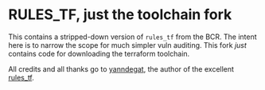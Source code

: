 # RULES_TF, just the toolchain fork

This contains a stripped-down version of `rules_tf` from the BCR. The intent here is to narrow the scope for much simpler vuln auditing. This fork _just_ contains code for downloading the terraform toolchain.

All credits and all thanks go to [yanndegat](github.com/yanndegat), the author of the excellent [rules_tf](https://github.com/yanndegat/rules_tf).